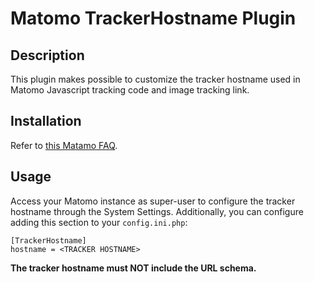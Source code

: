 # Matomo TrackerHostname Plugin

## Description

This plugin makes possible to customize the tracker hostname used in Matomo 
Javascript tracking code and image tracking link.

## Installation

Refer to [this Matamo FAQ](https://matomo.org/faq/plugins/faq_21/).

## Usage

Access your Matomo instance as super-user to configure the tracker hostname
through the System Settings.
Additionally, you can configure adding this section to your `config.ini.php`:
```
[TrackerHostname]
hostname = <TRACKER HOSTNAME>
```

**The tracker hostname must NOT include the URL schema.**
